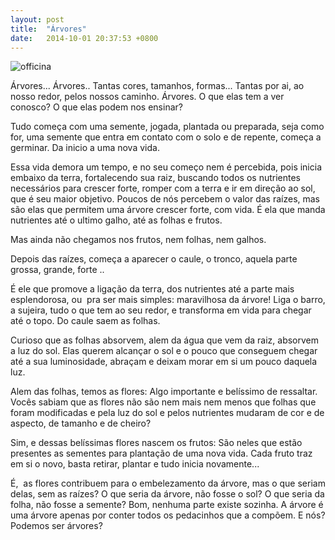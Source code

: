 ```yaml
---
layout: post
title:  "Árvores"
date:   2014-10-01 20:37:53 +0800
---
```


![officina]({{site.baseurl}}/images/arvores_recanto.jpg)

Árvores... Árvores.. Tantas cores, tamanhos, formas... Tantas por ai, ao nosso redor, pelos nossos caminho. Árvores. O que elas tem a ver conosco? O que elas podem nos ensinar?

<!--more-->

Tudo começa com uma semente, jogada, plantada ou preparada, seja como for, uma semente que entra em contato com o solo e de repente, começa a germinar. Da inicio a uma nova vida.

Essa vida demora um tempo, e no seu começo nem é percebida, pois inicia embaixo da terra, fortalecendo sua raiz, buscando todos os nutrientes necessários para crescer forte, romper com a terra e ir em direção ao sol, que é seu maior objetivo. Poucos de nós percebem o valor das raízes, mas são elas que permitem uma árvore crescer forte, com vida. É ela que manda nutrientes até o ultimo galho, até as folhas e frutos.

Mas ainda não chegamos nos frutos, nem folhas, nem galhos.

Depois das raízes, começa a aparecer o caule, o tronco, aquela parte grossa, grande, forte ..

É ele que promove a ligação da terra, dos nutrientes até a parte mais esplendorosa, ou  pra ser mais simples: maravilhosa da árvore! Liga o barro, a sujeira, tudo o que tem ao seu redor, e transforma em vida para chegar até o topo. Do caule saem as folhas.

Curioso que as folhas absorvem, alem da água que vem da raiz, absorvem a luz do sol. Elas querem alcançar o sol e o pouco que conseguem chegar até a sua luminosidade, abraçam e deixam morar em si um pouco daquela luz.

Alem das folhas, temos as flores: Algo importante e belíssimo de ressaltar. Vocês sabiam que as flores não são nem mais nem menos que folhas que foram modificadas e pela luz do sol e pelos nutrientes mudaram de cor e de aspecto, de tamanho e de cheiro?

Sim, e dessas belíssimas flores nascem os frutos: São neles que estão presentes as sementes para plantação de uma nova vida. Cada fruto traz em si o novo, basta retirar, plantar e tudo inicia novamente...

É,  as flores contribuem para o embelezamento da árvore, mas o que seriam delas, sem as raízes? O que seria da árvore, não fosse o sol? O que seria da folha, não fosse a semente? Bom, nenhuma parte existe sozinha. A árvore é uma árvore apenas por conter todos os pedacinhos que a compõem. E nós? Podemos ser árvores?
